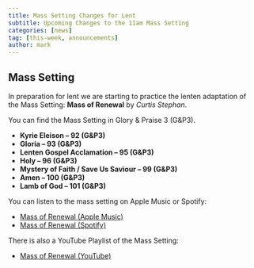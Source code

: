 ```yaml
---
title: Mass Setting Changes for Lent
subtitle: Upcoming Changes to the 11am Mass Setting
categories: [news]
tag: [this-week, announcements]
author: mark
---
```


## Mass Setting

In preparation for lent we are starting to practice the lenten adaptation of the Mass Setting: **Mass of Renewal** by _Curtis Stephan_.

You can find the Mass Setting in Glory & Praise 3 (G&P3).

- **Kyrie Eleison – 92 (G&P3)**
- **Gloria – 93 (G&P3)**
- **Lenten Gospel Acclamation – 95 (G&P3)**
- **Holy – 96 (G&P3)**
- **Mystery of Faith / Save Us Saviour – 99 (G&P3)**
- **Amen – 100 (G&P3)**
- **Lamb of God – 101 (G&P3)**

You can listen to the mass setting on Apple Music or Spotify:

- [Mass of Renewal \(Apple Music\)](https://music.apple.com/ca/album/choose-christ-2020-mass-of-renewal/1485647315)
- [Mass of Renewal \(Spotify\)](https://open.spotify.com/album/71iw9ntAdzULMMCef7U7V6)

There is also a YouTube Playlist of the Mass Setting:

- [Mass of Renewal \(YouTube\)](https://www.youtube.com/playlist?list=PLfQebkBZFuCuGGmqAnKxDXl0wAEwIIUkO)
